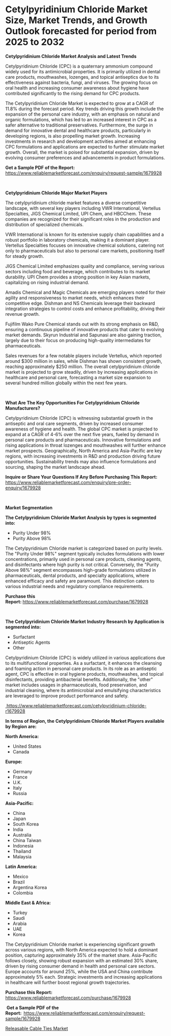 <p><h1>Cetylpyridinium Chloride Market Size, Market Trends, and Growth Outlook forecasted for period from 2025 to 2032</h1></p><p><strong>Cetylpyridinium Chloride Market Analysis and Latest Trends</strong></p>
<p><p>Cetylpyridinium Chloride (CPC) is a quaternary ammonium compound widely used for its antimicrobial properties. It is primarily utilized in dental care products, mouthwashes, lozenges, and topical antiseptics due to its effectiveness against bacteria, fungi, and viruses. The growing focus on oral health and increasing consumer awareness about hygiene have contributed significantly to the rising demand for CPC products.</p><p>The Cetylpyridinium Chloride Market is expected to grow at a CAGR of 11.8% during the forecast period. Key trends driving this growth include the expansion of the personal care industry, with an emphasis on natural and organic formulations, which has led to an increased interest in CPC as a safer alternative to traditional preservatives. Furthermore, the surge in demand for innovative dental and healthcare products, particularly in developing regions, is also propelling market growth. Increasing investments in research and development activities aimed at enhancing CPC formulations and applications are expected to further stimulate market growth. Overall, the market is poised for substantial expansion, driven by evolving consumer preferences and advancements in product formulations.</p></p>
<p><strong>Get a Sample PDF of the Report:&nbsp;</strong> <a href="https://www.reliablemarketforecast.com/enquiry/request-sample/1679928?utm_campaign=3344&utm_medium=2&utm_source=Github&utm_content=ia&utm_term=31032025&utm_id=cetylpyridinium-chloride">https://www.reliablemarketforecast.com/enquiry/request-sample/1679928</a></p>
<p>&nbsp;</p>
<p><strong>Cetylpyridinium Chloride Major Market Players</strong></p>
<p><p>The cetylpyridinium chloride market features a diverse competitive landscape, with several key players including VWR International, Vertellus Specialties, JIGS Chemical Limited, UPI Chem, and HBCChem. These companies are recognized for their significant roles in the production and distribution of specialized chemicals.</p><p>VWR International is known for its extensive supply chain capabilities and a robust portfolio in laboratory chemicals, making it a dominant player. Vertellus Specialties focuses on innovative chemical solutions, catering not only to pharmaceuticals but also to personal care markets, positioning itself for steady growth.</p><p>JIGS Chemical Limited emphasizes quality and compliance, serving various sectors including food and beverage, which contributes to its market durability. UPI Chem provides a strong position in key Asian markets, capitalizing on rising industrial demand.</p><p>Amadis Chemical and Magic Chemicals are emerging players noted for their agility and responsiveness to market needs, which enhances their competitive edge. Dishman and NS Chemicals leverage their backward integration strategies to control costs and enhance profitability, driving their revenue growth.</p><p>Fujifilm Wako Pure Chemical stands out with its strong emphasis on R&D, ensuring a continuous pipeline of innovative products that cater to evolving market demands. Skyrun Industrial and Sapunasi are also gaining traction, largely due to their focus on producing high-quality intermediates for pharmaceuticals.</p><p>Sales revenues for a few notable players include Vertellus, which reported around $300 million in sales, while Dishman has shown consistent growth, reaching approximately $250 million. The overall cetylpyridinium chloride market is projected to grow steadily, driven by increasing applications in healthcare and personal care, forecasting a market size expansion to several hundred million globally within the next few years.</p></p>
<p>&nbsp;</p>
<p><strong>What Are The Key Opportunities For Cetylpyridinium Chloride Manufacturers?</strong></p>
<p><p>Cetylpyridinium Chloride (CPC) is witnessing substantial growth in the antiseptic and oral care segments, driven by increased consumer awareness of hygiene and health. The global CPC market is projected to expand at a CAGR of 4-6% over the next five years, fueled by demand in personal care products and pharmaceuticals. Innovative formulations and rising applications in throat lozenges and mouthwashes will further enhance market prospects. Geographically, North America and Asia-Pacific are key regions, with increasing investments in R&D and production driving future opportunities. Sustainability trends may also influence formulations and sourcing, shaping the market landscape ahead.</p></p>
<p><strong>Inquire or Share Your Questions If Any Before Purchasing This Report:</strong> <a href="https://www.reliablemarketforecast.com/enquiry/pre-order-enquiry/1679928?utm_campaign=3344&utm_medium=2&utm_source=Github&utm_content=ia&utm_term=31032025&utm_id=cetylpyridinium-chloride">https://www.reliablemarketforecast.com/enquiry/pre-order-enquiry/1679928</a></p>
<p>&nbsp;</p>
<p><strong>Market Segmentation</strong></p>
<p><strong>The Cetylpyridinium Chloride Market Analysis by types is segmented into:</strong></p>
<p><ul><li>Purity Under 98%</li><li>Purity Above 98%</li></ul></p>
<p><p>The Cetylpyridinium Chloride market is categorized based on purity levels. The "Purity Under 98%" segment typically includes formulations with lower concentrations, primarily used in personal care products, cleaning agents, and disinfectants where high purity is not critical. Conversely, the "Purity Above 98%" segment encompasses high-grade formulations utilized in pharmaceuticals, dental products, and specialty applications, where enhanced efficacy and safety are paramount. This distinction caters to various industrial needs and regulatory compliance requirements.</p></p>
<p><strong>Purchase this Report:&nbsp;</strong><a href="https://www.reliablemarketforecast.com/purchase/1679928?utm_campaign=3344&utm_medium=2&utm_source=Github&utm_content=ia&utm_term=31032025&utm_id=cetylpyridinium-chloride">https://www.reliablemarketforecast.com/purchase/1679928</a></p>
<p>&nbsp;</p>
<p><strong>The Cetylpyridinium Chloride Market Industry Research by Application is segmented into:</strong></p>
<p><ul><li>Surfactant</li><li>Antiseptic Agents</li><li>Other</li></ul></p>
<p><p>Cetylpyridinium Chloride (CPC) is widely utilized in various applications due to its multifunctional properties. As a surfactant, it enhances the cleansing and foaming action in personal care products. In its role as an antiseptic agent, CPC is effective in oral hygiene products, mouthwashes, and topical disinfectants, providing antibacterial benefits. Additionally, the "other" market includes usages in pharmaceuticals, food preservation, and industrial cleaning, where its antimicrobial and emulsifying characteristics are leveraged to improve product performance and safety.</p></p>
<p><a href="https://www.reliablemarketforecast.com/cetylpyridinium-chloride-r1679928?utm_campaign=3344&utm_medium=2&utm_source=Github&utm_content=ia&utm_term=31032025&utm_id=cetylpyridinium-chloride">&nbsp;https://www.reliablemarketforecast.com/cetylpyridinium-chloride-r1679928</a></p>
<p><strong>In terms of Region, the Cetylpyridinium Chloride Market Players available by Region are:</strong></p>
<p>
    <p> <strong> North America: </strong>
        <ul>
            <li>United States</li>
            <li>Canada</li>
        </ul>
        </p> 
    <p> <strong> Europe: </strong>
        <ul>
            <li>Germany</li>
            <li>France</li>
            <li>U.K.</li>
            <li>Italy</li>
            <li>Russia</li>
        </ul>
        </p> 
    <p> <strong> Asia-Pacific: </strong>
        <ul>
            <li>China</li>
            <li>Japan</li>
            <li>South Korea</li>
            <li>India</li>
            <li>Australia</li>
            <li>China Taiwan</li>
            <li>Indonesia</li>
            <li>Thailand</li>
            <li>Malaysia</li>
        </ul>
        </p> 
    <p> <strong> Latin America: </strong>
        <ul>
            <li>Mexico</li>
            <li>Brazil</li>
            <li>Argentina Korea</li>
            <li>Colombia</li>
        </ul>
        </p> 
    <p> <strong> Middle East & Africa: </strong>
        <ul>
            <li>Turkey</li>
            <li>Saudi</li>
            <li>Arabia</li>
            <li>UAE</li>
            <li>Korea</li>
        </ul>
    </p>
    </p>
<p><p>The Cetylpyridinium Chloride market is experiencing significant growth across various regions, with North America expected to hold a dominant position, capturing approximately 35% of the market share. Asia-Pacific follows closely, showing robust expansion with an estimated 30% share, driven by rising consumer demand in health and personal care sectors. Europe accounts for around 25%, while the USA and China contribute approximately 5% each. Strategic investments and increasing applications in healthcare will further boost regional growth trajectories.</p></p>
<p><strong>Purchase this Report: </strong><a href="https://www.reliablemarketforecast.com/purchase/1679928?utm_campaign=3344&utm_medium=2&utm_source=Github&utm_content=ia&utm_term=31032025&utm_id=cetylpyridinium-chloride">https://www.reliablemarketforecast.com/purchase/1679928</a></p>
<p>&nbsp;<strong>Get a Sample PDF of the Report:&nbsp;&nbsp;</strong><a href="https://www.reliablemarketforecast.com/enquiry/request-sample/1679928?utm_campaign=3344&utm_medium=2&utm_source=Github&utm_content=ia&utm_term=31032025&utm_id=cetylpyridinium-chloride">https://www.reliablemarketforecast.com/enquiry/request-sample/1679928</a></p>
<p><strong></strong></p>
<p><p><a href="https://github.com/forgazerbyjt/Market-Research-Report-List-1/blob/main/releasable-cable-ties-market.md?utm_campaign=3344&utm_medium=2&utm_source=Github&utm_content=ia&utm_term=31032025&utm_id=cetylpyridinium-chloride">Releasable Cable Ties Market</a></p></p>